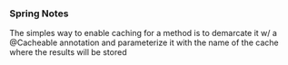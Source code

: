 ### Spring Notes ###

The simples way to enable caching for a method is to demarcate it w/ a @Cacheable annotation and parameterize it with
the name of the cache where the results will be stored 
